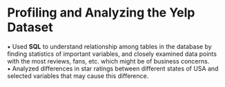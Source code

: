 # Profiling and Analyzing the Yelp Dataset
▪	Used **SQL** to understand relationship among tables in the database by finding statistics of important variables, and closely examined data points with the most reviews, fans, etc. which might be of business concerns.<br />
▪	Analyzed differences in star ratings between different states of USA and selected variables that may cause this difference.<br />
